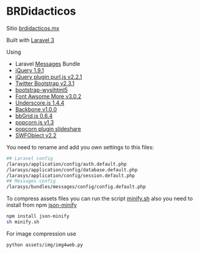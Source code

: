 BRDidacticos
=============

Sitio [brdidacticos.mx](http://brdidacticos.mx)

Built with [Laravel 3](http://laravel.com)

Using
- Laravel [Messages](http://bundles.laravel.com/bundle/Messages) Bundle
- [jQuery 1.9.1](https://github.com/jquery/jquery/tree/1.9.1)
- [jQuery plugin purl.js v2.2.1](https://github.com/allmarkedup/jQuery-URL-Parser)
- [Twitter Bootstrap v2.3.1](https://github.com/twitter/bootstrap/tree/v2.3.1)
- [bootstrap-wysihtml5](https://github.com/jhollingworth/bootstrap-wysihtml5/)
- [Font Awsome More v3.0.2](https://github.com/gregoryloucas/Font-Awesome-More/tree/Font-Awesome-v3.0.2)
- [Underscore.js 1.4.4](https://github.com/documentcloud/underscore/tree/1.4.4)
- [Backbone v1.0.0](https://github.com/documentcloud/backbone/tree/1.0.0)
- [bbGrid.js 0.6.4](https://github.com/direct-fuel-injection/bbGrid)
- [popcorn.js v1.3](https://github.com/mozilla/popcorn-js/tree/v1.3)
- [popcorn plugin slideshare](https://github.com/SocialCoding4Good/popcorn-js-slideshare)
- [SWFObject v2.2](https://code.google.com/p/swfobject/)


You need to rename and add you own settings to this files:

```bash
## Laravel config
/larasys/application/config/auth.default.php
/larasys/application/config/database.default.php
/larasys/application/config/session.default.php
## Messages config
/larasys/bundles/messages/config/config.default.php
```

To compress assets files you can run the script [minify.sh](https://github.com/friveroll/BRDidacticos/blob/master/minify.sh) also you need to install from
npm [json-minify](https://npmjs.org/package/json-minify)

```bash
npm install json-minify
sh minify.sh
```
For image compression use

```bash
python assets/img/img4web.py
```

